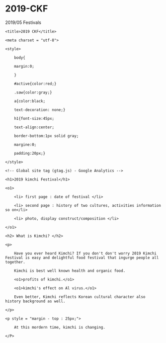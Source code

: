 # 2019-CKF
2019/05 Festivals
<!DOCTYPE html>

<html>

<head>

	<title>2019 CKF</title>

	<meta charset = "utf-8">

	<style>

		body{

		margin:0;

		}

		#active{color:red;}

		.saw{color:gray;}

		a{color:black;

		text-decoration: none;}

		h1{font-size:45px;

		text-align:center;

		border-bottom:1px solid gray;

		margine:0;

		padding:20px;}

	</style>

	<!-- Global site tag (gtag.js) - Google Analytics -->

<script async src="https://www.googletagmanager.com/gtag/js?id=UA-133464157-1"></script>

<script>

  window.dataLayer = window.dataLayer || [];

  function gtag(){dataLayer.push(arguments);}

  gtag('js', new Date());



  gtag('config', 'UA-133464157-1');

</script>



</head>

<body>

	<h1>2019 kimchi Festival</h1>

	<o1> 

		<li> first page : date of festival </li>

		<li> second page : history of two cultures, activities information so on</li>

		<li> photo, display construct/composition </li>

	</o1>

	<h2> What is Kimchi? </h2>

	<p> 

		Have you ever heard Kimchi? If you don't don't worry 2019 Kimchi Festival is easy and delightful food festival that ingurge people all together. 

		Kimchi is best well known health and organic food. 

		<o1>profits of kimchi.</o1>

		<o1>kimchi's effect on Al virus.</o1> 

		Even better, Kimchi reflects Korean cultural character also history background as well.

	</p>

	<p style = "margin - top : 25px;">

		At this mordern time, kimchi is changing. 

	</P>

</body>

</html>
